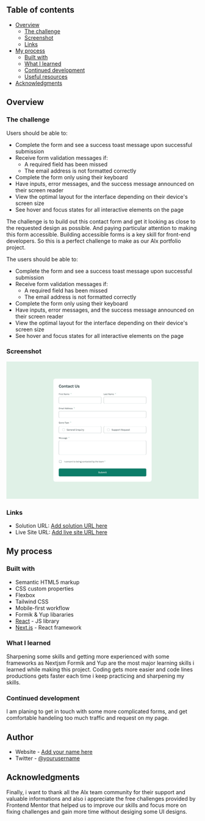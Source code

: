 ## Table of contents

- [Overview](#overview)
  - [The challenge](#the-challenge)
  - [Screenshot](#screenshot)
  - [Links](#links)
- [My process](#my-process)
  - [Built with](#built-with)
  - [What I learned](#what-i-learned)
  - [Continued development](#continued-development)
  - [Useful resources](#useful-resources)
- [Acknowledgments](#acknowledgments)

## Overview

### The challenge

Users should be able to:

- Complete the form and see a success toast message upon successful submission
- Receive form validation messages if:
  - A required field has been missed
  - The email address is not formatted correctly
- Complete the form only using their keyboard
- Have inputs, error messages, and the success message announced on their screen reader
- View the optimal layout for the interface depending on their device's screen size
- See hover and focus states for all interactive elements on the page

The challenge is to build out this contact form and get it looking as close to the requested design as possible. And paying particular attention to making this form accessible. Building accessible forms is a key skill for front-end developers. So this is a perfect challenge to make as our Alx portfolio project.

The users should be able to:

- Complete the form and see a success toast message upon successful submission
- Receive form validation messages if:
  - A required field has been missed
  - The email address is not formatted correctly
- Complete the form only using their keyboard
- Have inputs, error messages, and the success message announced on their screen reader
- View the optimal layout for the interface depending on their device's screen size
- See hover and focus states for all interactive elements on the page

### Screenshot

![](./public/design/desktop-design.jpg)

### Links

- Solution URL: [Add solution URL here](https://irbain.github.io/Alx)
- Live Site URL: [Add live site URL here](https://irbain.github.io/Alx)

## My process

### Built with

- Semantic HTML5 markup
- CSS custom properties
- Flexbox
- Tailwind CSS
- Mobile-first workflow
- Formik & Yup libararies
- [React](https://reactjs.org/) - JS library
- [Next.js](https://nextjs.org/) - React framework

### What I learned

Sharpening some skills and getting more experienced with some frameworks as Nextjsm Formik and Yup are the most major learning skills i learned while making this project.
Coding gets more easier and code lines productions gets faster each time i keep practicing and sharpening my skills.

### Continued development

I am planing to get in touch with some more complicated forms, and get comfortable handeling too much traffic and request on my page.

## Author

- Website - [Add your name here](https://www.irbaine.com)
- Twitter - [@yourusername](https://www.twitter.com/amineirb)

## Acknowledgments

Finally, i want to thank all the Alx team community for their support and valuable informations and also i appreciate the free challenges provided by Frontend Mentor that helped us to improve our skills and focus more on fixing challenges and gain more time without desiging some UI designs.
